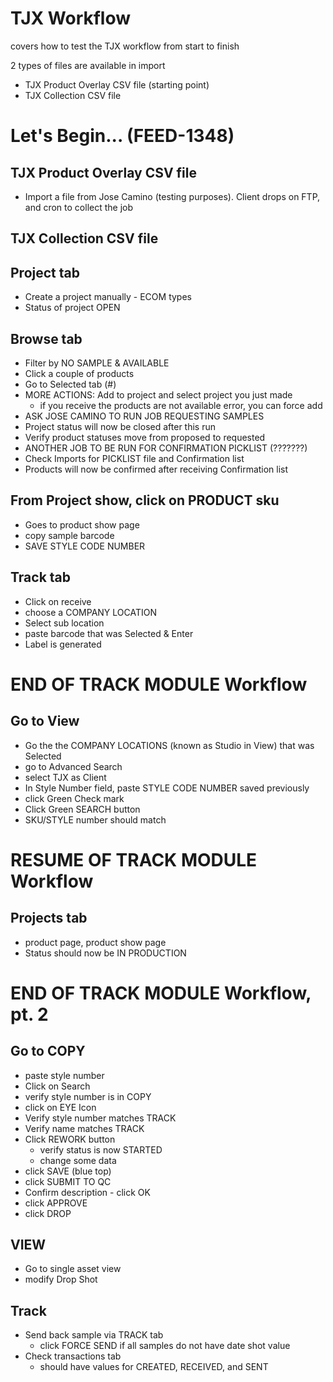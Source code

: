 # TJX Workflow
covers how to test the TJX workflow from start to finish

2 types of files are available in import

* TJX Product Overlay CSV file  (starting point)
* TJX Collection CSV file


# Let's Begin... (FEED-1348)

## TJX Product Overlay CSV file
* Import a file from Jose Camino (testing purposes).  Client drops on FTP, and cron to collect the job

## TJX Collection CSV file

## Project tab
* Create a project manually - ECOM types
* Status of project OPEN

## Browse tab
* Filter by NO SAMPLE & AVAILABLE
* Click a couple of products
* Go to Selected tab (#)
* MORE ACTIONS: Add to project and select project you just made
    * if you receive the products are not available error, you can force add
* ASK JOSE CAMINO TO RUN JOB REQUESTING SAMPLES
* Project status will now be closed after this run
* Verify product statuses move from proposed to requested
* ANOTHER JOB TO BE RUN FOR CONFIRMATION PICKLIST (???????)
* Check Imports for PICKLIST file and Confirmation list
* Products will now be confirmed after receiving Confirmation list

## From Project show, click on PRODUCT sku
* Goes to product show page
* copy sample barcode
* SAVE STYLE CODE NUMBER

## Track tab
* Click on receive
* choose a COMPANY LOCATION
* Select sub location
* paste barcode that was Selected & Enter
* Label is generated

# END OF TRACK MODULE Workflow

## Go to View
* Go the the COMPANY LOCATIONS (known as Studio in View) that was Selected
* go to Advanced Search
* select TJX as Client
* In Style Number field, paste STYLE CODE NUMBER saved previously
* click Green Check mark
* Click Green SEARCH button
* SKU/STYLE number should match

# RESUME OF TRACK MODULE Workflow

## Projects tab
* product page, product show page
* Status should now be IN PRODUCTION

# END OF TRACK MODULE Workflow, pt. 2

## Go to COPY
* paste style number
* Click on Search
* verify style number is in COPY
* click on EYE Icon
* Verify style number matches TRACK
* Verify name matches TRACK
* Click REWORK button
    * verify status is now STARTED
    * change some data
* click SAVE (blue top)
* click SUBMIT TO QC
* Confirm description - click OK
* click APPROVE
* click DROP

## VIEW
* Go to single asset view
* modify Drop Shot

## Track
* Send back sample via TRACK tab
    * click FORCE SEND if all samples do not have date shot value
* Check transactions tab
    * should have values for CREATED, RECEIVED, and SENT
